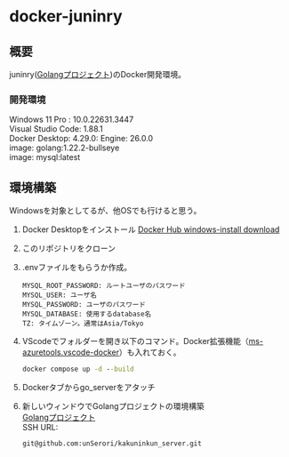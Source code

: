# docker-juninry

## 概要

juninry([Golangプロジェクト](https://github.com/unSerori/juninry-api))のDocker開発環境。

### 開発環境

Windows 11 Pro : 10.0.22631.3447  
Visual Studio Code: 1.88.1  
Docker Desktop: 4.29.0: Engine: 26.0.0  
image: golang:1.22.2-bullseye  
image: mysql:latest

## 環境構築

Windowsを対象としてるが、他OSでも行けると思う。

1. Docker Desktopをインストール  [Docker Hub windows-install download](https://docs.docker.com/desktop/install/windows-install/)
2. このリポジトリをクローン
3. .envファイルをもらうか作成。

    ```env:.env
    MYSQL_ROOT_PASSWORD: ルートユーザのパスワード
    MYSQL_USER: ユーザ名
    MYSQL_PASSWORD: ユーザのパスワード
    MYSQL_DATABASE: 使用するdatabase名
    TZ: タイムゾーン。通常はAsia/Tokyo
    ```

4. VScodeでフォルダーを開き以下のコマンド。Docker拡張機能（[ms-azuretools.vscode-docker](https://marketplace.visualstudio.com/items?itemName=ms-azuretools.vscode-docker)）も入れておく。

    ```cmd
    docker compose up -d --build
    ```

5. Dockerタブからgo_serverをアタッチ
6. 新しいウィンドウでGolangプロジェクトの環境構築  
[Golangプロジェクト](https://github.com/unSerori/kakuninkun_server)  
SSH URL:  

    ```SSH:SSH URL
    git@github.com:unSerori/kakuninkun_server.git
    ```
